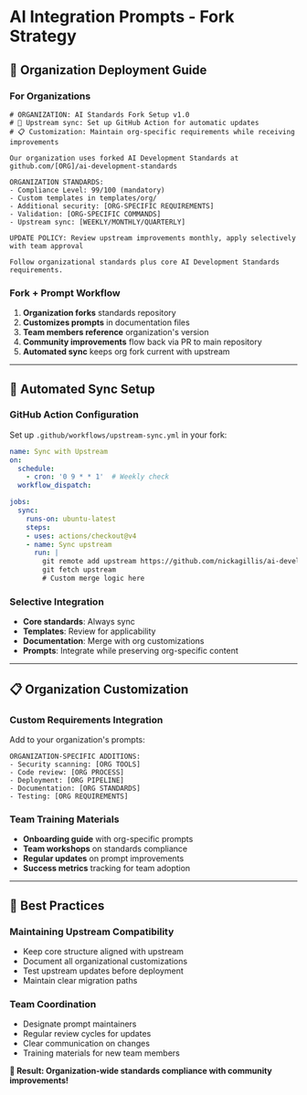 # AI Integration Prompts - Fork Strategy

## 🍴 Organization Deployment Guide

### **For Organizations**
```
# ORGANIZATION: AI Standards Fork Setup v1.0
# 🔄 Upstream sync: Set up GitHub Action for automatic updates
# 📋 Customization: Maintain org-specific requirements while receiving improvements

Our organization uses forked AI Development Standards at github.com/[ORG]/ai-development-standards

ORGANIZATION STANDARDS:
- Compliance Level: 99/100 (mandatory)
- Custom templates in templates/org/
- Additional security: [ORG-SPECIFIC REQUIREMENTS]
- Validation: [ORG-SPECIFIC COMMANDS]
- Upstream sync: [WEEKLY/MONTHLY/QUARTERLY]

UPDATE POLICY: Review upstream improvements monthly, apply selectively with team approval

Follow organizational standards plus core AI Development Standards requirements.
```

### **Fork + Prompt Workflow**
1. **Organization forks** standards repository
2. **Customizes prompts** in documentation files
3. **Team members reference** organization's version
4. **Community improvements** flow back via PR to main repository
5. **Automated sync** keeps org fork current with upstream

---

## 🔄 Automated Sync Setup

### **GitHub Action Configuration**
Set up `.github/workflows/upstream-sync.yml` in your fork:

```yaml
name: Sync with Upstream
on:
  schedule:
    - cron: '0 9 * * 1'  # Weekly check
  workflow_dispatch:

jobs:
  sync:
    runs-on: ubuntu-latest
    steps:
    - uses: actions/checkout@v4
    - name: Sync upstream
      run: |
        git remote add upstream https://github.com/nickagillis/ai-development-standards.git
        git fetch upstream
        # Custom merge logic here
```

### **Selective Integration**
- **Core standards**: Always sync
- **Templates**: Review for applicability
- **Documentation**: Merge with org customizations
- **Prompts**: Integrate while preserving org-specific content

---

## 📋 Organization Customization

### **Custom Requirements Integration**
Add to your organization's prompts:

```
ORGANIZATION-SPECIFIC ADDITIONS:
- Security scanning: [ORG TOOLS]
- Code review: [ORG PROCESS]
- Deployment: [ORG PIPELINE]
- Documentation: [ORG STANDARDS]
- Testing: [ORG REQUIREMENTS]
```

### **Team Training Materials**
- **Onboarding guide** with org-specific prompts
- **Team workshops** on standards compliance
- **Regular updates** on prompt improvements
- **Success metrics** tracking for team adoption

---

## 🎯 Best Practices

### **Maintaining Upstream Compatibility**
- Keep core structure aligned with upstream
- Document all organizational customizations
- Test upstream updates before deployment
- Maintain clear migration paths

### **Team Coordination**
- Designate prompt maintainers
- Regular review cycles for updates
- Clear communication on changes
- Training materials for new team members

**🎯 Result: Organization-wide standards compliance with community improvements!**
